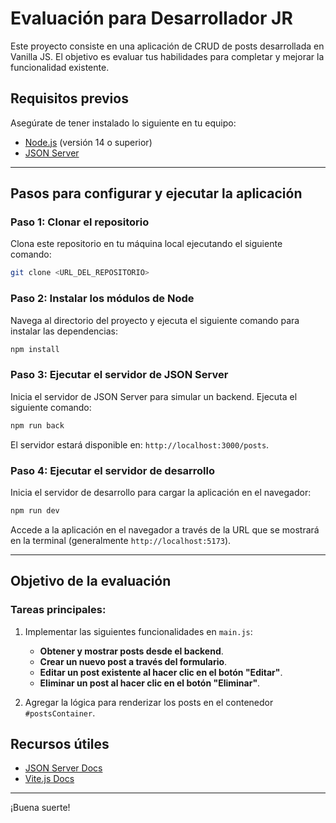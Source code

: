 
# Evaluación para Desarrollador JR

Este proyecto consiste en una aplicación de CRUD de posts desarrollada en Vanilla JS. El objetivo es evaluar tus habilidades para completar y mejorar la funcionalidad existente.

## Requisitos previos

Asegúrate de tener instalado lo siguiente en tu equipo:

- [Node.js](https://nodejs.org/) (versión 14 o superior)
- [JSON Server](https://github.com/typicode/json-server)

---

## Pasos para configurar y ejecutar la aplicación

### Paso 1: Clonar el repositorio

Clona este repositorio en tu máquina local ejecutando el siguiente comando:

```bash
git clone <URL_DEL_REPOSITORIO>
```

### Paso 2: Instalar los módulos de Node

Navega al directorio del proyecto y ejecuta el siguiente comando para instalar las dependencias:

```bash
npm install
```

### Paso 3: Ejecutar el servidor de JSON Server

Inicia el servidor de JSON Server para simular un backend. Ejecuta el siguiente comando:

```bash
npm run back
```

El servidor estará disponible en: `http://localhost:3000/posts`.

### Paso 4: Ejecutar el servidor de desarrollo

Inicia el servidor de desarrollo para cargar la aplicación en el navegador:

```bash
npm run dev
```

Accede a la aplicación en el navegador a través de la URL que se mostrará en la terminal (generalmente `http://localhost:5173`).

---

## Objetivo de la evaluación

### Tareas principales:

1. Implementar las siguientes funcionalidades en `main.js`:

   - **Obtener y mostrar posts desde el backend**.
   - **Crear un nuevo post a través del formulario**.
   - **Editar un post existente al hacer clic en el botón "Editar"**.
   - **Eliminar un post al hacer clic en el botón "Eliminar"**.

2. Agregar la lógica para renderizar los posts en el contenedor `#postsContainer`.

## Recursos útiles

- [JSON Server Docs](https://github.com/typicode/json-server)
- [Vite.js Docs](https://vitejs.dev/)

---

¡Buena suerte!
